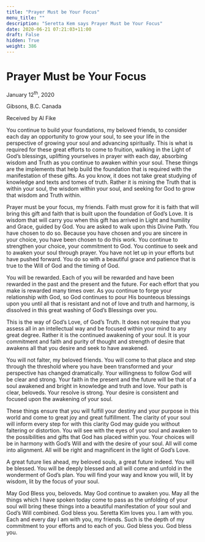 ```yaml
---
title: "Prayer Must be Your Focus"
menu_title: ""
description: "Seretta Kem says Prayer Must be Your Focus"
date: 2020-06-21 07:21:03+11:00
draft: False
hidden: True
weight: 386
---
```

# Prayer Must be Your Focus

January 12<sup>th</sup>, 2020

Gibsons, B.C. Canada

Received by Al Fike

You continue to build your foundations, my beloved friends, to consider each day an opportunity to grow your soul, to see your life in the perspective of growing your soul and advancing spiritually. This is what is required for these great efforts to come to fruition, walking in the Light of God’s blessings, uplifting yourselves in prayer with each day, absorbing wisdom and Truth as you continue to awaken within your soul. These things are the implements that help build the foundation that is required with the manifestation of these gifts. As you know, it does not take great studying of knowledge and texts and tomes of truth. Rather it is mining the Truth that is within your soul, the wisdom within your soul, and seeking for God to grow that wisdom and Truth within. 

Prayer must be your focus, my friends. Faith must grow for it is faith that will bring this gift and faith that is built upon the foundation of God’s Love. It is wisdom that will carry you when this gift has arrived in Light and humility and Grace, guided by God. You are asked to walk upon this Divine Path. You have chosen to do so. Because you have chosen and you are sincere in your choice, you have been chosen to do this work. You continue to strengthen your choice, your commitment to God. You continue to seek and to awaken your soul through prayer. You have not let up in your efforts but have pushed forward. You do so with a beautiful grace and patience that is true to the Will of God and the timing of God.

You will be rewarded. Each of you will be rewarded and have been rewarded in the past and the present and the future. For each effort that you make is rewarded many times over. As you continue to forge your relationship with God, so God continues to pour His bounteous blessings upon you until all that is resistant and not of love and truth and harmony, is dissolved in this great washing of God’s Blessings over you. 

This is the way of God’s Love, of God’s Truth. It does not require that you assess all in an intellectual way and be focused within your mind to any great degree. Rather it is the continued awakening of your soul. It is your commitment and faith and purity of thought and strength of desire that awakens all that you desire and seek to have awakened. 

You will not falter, my beloved friends. You will come to that place and step through the threshold where you have been transformed and your perspective has changed dramatically. Your willingness to follow God will be clear and strong. Your faith in the present and the future will be that of a soul awakened and bright in knowledge and truth and love. Your path is clear, beloveds. Your resolve is strong. Your desire is consistent and focused upon the awakening of your soul. 

These things ensure that you will fulfill your destiny and your purpose in this world and come to great joy and great fulfillment. The clarity of your soul will inform every step for with this clarity God may guide you without faltering or distortion. You will see with the eyes of your soul and awaken to the possibilities and gifts that God has placed within you. Your choices will be in harmony with God’s Will and with the desire of your soul. All will come into alignment. All will be right and magnificent in the light of God’s Love. 

A great future lies ahead, my beloved souls, a great future indeed. You will be blessed. You will be deeply blessed and all will come and unfold in the wonderment of God’s plan. You will find your way and know you will, lit by wisdom, lit by the focus of your soul.

May God Bless you, beloveds. May God continue to awaken you. May all the things which I have spoken today come to pass as the unfolding of your soul will bring these things into a beautiful manifestation of your soul and God’s Will combined. God bless you. Seretta Kim loves you. I am with you. Each and every day I am with you, my friends. Such is the depth of my commitment to your efforts and to each of you. God bless you. God bless you.
